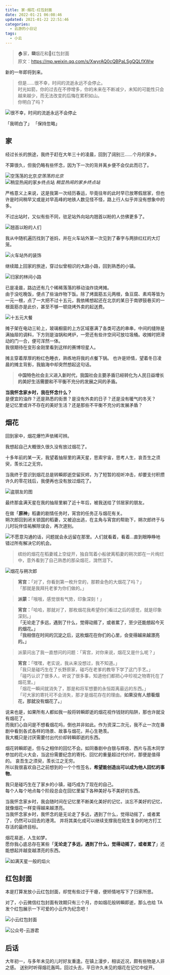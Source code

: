 ```yaml
---
title: 家·烟花·红包封面
date: 2022-01-21 06:08:46
updated: 2021-01-22 22:51:46
categories:
  - 云游的小日记
tags:
  - 小云
---
```


> 🏠家，🎆烟花和🧧红包封面  
> 原文：<https://mp.weixin.qq.com/s/XwyrAQ0cQBPaLSgQQLfXWw>

新的一年即将到来。

> 但是……很不幸，时间的流逝永远不会停止。  
时光如箭，你的过去在不停增多，你的未来在不断减少，未知的可能性只会越来越少，而无法改变的后悔在累积如山。  
你明白了吗？

![很不幸，时间的流逝永远不会停止](https://assets.yunyoujun.cn/images/you-know-time-never-stop.jpg)

<div class="flex-center" text="center">
<span cursor-pointer hover="font-serif font-black">「我明白了」</span>
<span cursor-pointer hover="font-serif font-black">「保持忽略」</span>
</div>

## 家

经过长长的旅途，我终于赶在大年三十的凌晨，回到了阔别三……个月的家乡。

不算很久，但我仍略有些怀念，因为下一次的背井离乡便不会仅此而已了。

<div grid="~ cols-2" pb="4">

<div>
<img h="full" src="https://assets.yunyoujun.cn/images/empty-beijing-when-spring.jpg" alt="空荡荡的北京" /><em>空荡荡的北京</em>
</div>

<div>
<img h="full" src="https://assets.yunyoujun.cn/images/a-bit-lively-hometown-station.jpg" alt="稍显热闹的家乡终点站" />
<em>稍显热闹的家乡终点站</em>
</div>

</div>

严格意义上来说，这是我第一次经历春运，毕竟往年的此时早已放寒假居家，但也许是时间稍早又或是对早高峰的地铁人数见怪不怪，路上行人似乎并没有想象中的多。

不过出站时，又似有些不同，驻足站外向站内翘首以盼的人仿佛更多了。

![翘首以盼的人们](https://assets.yunyoujun.cn/images/people-who-are-waiting.jpg)

我从中随机遍历找到了爸妈，并在火车站外第一次见到了春字与两排红红的大灯笼。

![火车站外的装饰](https://assets.yunyoujun.cn/images/decoration-out-of-train-station.jpg)

继续踏上回家的旅途，穿过似曾相识的大路小路，回到熟悉的小镇。

![归家的林间小路](https://assets.yunyoujun.cn/images/small-path-to-home.jpg)

已是凌晨，路边还有几个稀稀落落的移动油炸烧烤摊。  
由于没吃晚饭，便点了些油炸物下饭。除了烤面筋五元两根，鱼豆腐、素鸡等皆为一元一根，点了一大把不过十五元，我依稀想起还在北京的某日于南锣鼓巷买的一根面筋亦是此价，甚至不够一顿烧烤外卖的起送费。

![十五元大餐](https://assets.yunyoujun.cn/images/fifteen-yuan-big-deal-youzha.jpg)

摊子架在电动三轮上，玻璃橱窗的上方区域塞满了各类可选的串串，中间的缝隙是满抽屉的调料，下方则是油锅和烤炉，一旁还有些许空间可放垃圾桶。收摊时把滑动的门一合，便可浑然一体。  
我很期待在变形金刚里看到这样的赛博坦星人。

摊主穿着厚厚的粉红色睡衣，熟练地将我的点餐下锅。
也许是矫情，望着冬日凌晨的摊主背影，我脑海中却突然想起这句话。

> <strong>中国特色社会主义进入新时代，我国社会主要矛盾已经转化为人民日益增长的美好生活需要和不平衡不充分的发展之间的矛盾。</strong>

**当我怀念家乡时，我在怀念什么？**  
是便宜的油炸？还是熟悉的街景？是没有外卖的日子？还是没有暖气的冬天？  
是记忆里或许不存在的美好生活？还是那些不平衡不充分的发展矛盾？

## 烟花

回到家中，烟花爆竹声依稀可辨。

我想起自己大概很久很久没有放过烟花了。

十多年前的某一天，我望着抽屉里的满天星，思索宇宙，思考人生，哀吾生之须臾，羡长江之无穷。

当我终于意识到烟花总是转瞬即逝空留灰烬，为了短暂的视听冲击，却要支付积攒许久的零花钱后，我便再也没有放过烟花了。

![盗朋友的图](https://assets.yunyoujun.cn/images/starry-sky-firework-from-friend.jpg)

最终那盒满天星在我的抽屉里躺了近十年后，被我送给了邻居家的朋友。

在做「**原神**」稻妻的剧情任务时，宵宫的任务正与烟花有关。  
朔次郎回到闭关锁国的稻妻，又被迫出逃，在主角与宵宫的帮助下，朔次郎终于与儿时玩伴佳祐解除误会，再次道别。

![不愿意沟通的话，问题就会永远留在那里。人们就看着，看着…直到眼睁睁地错过所有解决它的机会。](https://assets.yunyoujun.cn/images/question-will-be-left-without-communication.jpg)

> 缤纷的烟花在稻妻城上空绽开，独自驾着小船驶离稻妻的朔次郎在一片绚烂中，意外看到了自己熟悉的那朵烟花，潸然泪下。

![烟花与朔次郎](https://assets.yunyoujun.cn/images/fireworks-and-shuocilang.jpg)

> **宵宫：**「对了，你看到第一枚升空的，那颗金色的大烟花了吗？」  
> 「那就是我拜托老爹为你们做的。」  

> **派蒙：**「哦哦，感觉很有气势，印象深刻！」

> **宵宫：**「哈哈，那就对了，那枚烟花我希望你们看过之后的感觉，就是印象深刻。」  
**「无论走了多远，遇到了什么，觉得动摇了，或者累了，至少还能想起今天的烟花。」**  
**「我相信在时间的沉淀之后，这枚烟花在你们的心里，会变得越来越漂亮的。」**

> 派蒙问出了我一直想问的问题：「宵宫，对你来说，烟花又是什么呢？」

> **宵宫：**「嘿嘿，老实说，我从来没想过，我不知道。」  
「我只是碰巧生在了长野原家，碰巧在老爹的教导下学了这门手艺。」  
「碰巧认识了很多人，听说了很多事，知道他们都把心中珍视之物寄托在了烟花里。」  
「烟花一瞬间就消失了，那是和将军想要的永恒距离最远的东西。」  
「可大家的寄托可不会消失，那才是烟花存在的理由。**如果没有人想看烟花，那就没有烟花了。**」

说来也是，如果所有人都如我一般将转瞬即逝的烟花视作钱财的陷阱，那也许就没有烟花了。  
而我扪心自问是不想看烟花吗，倒也并非如此。作为资深二次元，我不止一次在番剧中看到各式各样的场景、故事与烟花，并心生艳羡。  
我大概只是讨厌需要付出代价却转瞬即逝的东西。

烟花转瞬即逝，但与之相伴的回忆不会。如同番剧中白银与辉夜、西片与高木同学参加的花火大会，当这份需要纪念的寄托、回忆的重量超过代价时，那便是值得的。
哀吾生之须臾，羡长江之无穷。  
所以我很喜欢自己之前想到的一个个性签名，**希望能创造出可以成为他人回忆的事物**。

我只是碰巧生在了家乡的小镇，碰巧成为了现在的自己。  
每个人每个地点每个阶段总会在回忆里留下各种美好与不美好的东西。

当我怀念家乡时，我会随时间在记忆里不断美化美好的记忆，淡忘不美好的记忆，就像烟花一样变得越来越漂亮。  
当我怀念家乡时，我怀念的是无论走了多远，遇到了什么，觉得动摇了，或者累了，仍然可以回去的港湾。
并将其美化成可以继续支撑我在陌生复杂的地方打工存活的最终目标。

烟花易逝，人生如梦。  
愿你我心底总存在某些「**无论走了多远，遇到了什么，觉得动摇了，或者累了**」还能想起并越变越漂亮的东西。

![如满天星一般的焰火](https://assets.yunyoujun.cn/images/small-fireworks-like-starry-sky.jpg)

## 红包封面

本是打算发放小云红包封面，却觉有些过于干瘪，便矫情地写下了归家所思。

对了，小云微信红包封面有效期只有三个月，亦如烟花般转瞬即逝，那么也给 TA 发个红包展示一下可爱的小云作为纪念吧！

![小云红包封面](https://assets.yunyoujun.cn/images/xiaoyun-red-bag-cover.jpg)

![公众号-云游君](https://cdn.yunyoujun.cn/img/about/white-qrcode-and-search.jpg)

## 后话

大年初一，与多年未见的儿时好友重逢。在镇上漫步，相谈近况，颇有些物是人非之感。
送别时听得烟花轰鸣，回过头去，平日许久未见的烟花在记忆中绽开。
